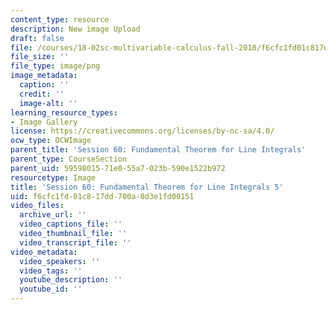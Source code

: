 ```yaml
---
content_type: resource
description: New image Upload
draft: false
file: /courses/18-02sc-multivariable-calculus-fall-2010/f6cfc1fd01c817dd700a8d3e1fd00151_MIT18_02SC_L20Brds_13.png
file_size: ''
file_type: image/png
image_metadata:
  caption: ''
  credit: ''
  image-alt: ''
learning_resource_types:
- Image Gallery
license: https://creativecommons.org/licenses/by-nc-sa/4.0/
ocw_type: OCWImage
parent_title: 'Session 60: Fundamental Theorem for Line Integrals'
parent_type: CourseSection
parent_uid: 59598015-71e0-55a7-023b-590e1522b972
resourcetype: Image
title: 'Session 60: Fundamental Theorem for Line Integrals 5'
uid: f6cfc1fd-01c8-17dd-700a-8d3e1fd00151
video_files:
  archive_url: ''
  video_captions_file: ''
  video_thumbnail_file: ''
  video_transcript_file: ''
video_metadata:
  video_speakers: ''
  video_tags: ''
  youtube_description: ''
  youtube_id: ''
---
```

